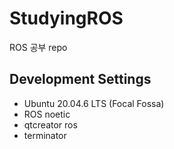 # StudyingROS
ROS 공부 repo

## Development Settings
- Ubuntu 20.04.6 LTS (Focal Fossa)
- ROS noetic
- qtcreator ros
- terminator